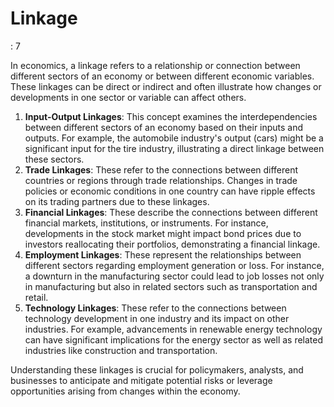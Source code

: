 # Linkage

: 7

In economics, a linkage refers to a relationship or connection between different sectors of an economy or between different economic variables. These linkages can be direct or indirect and often illustrate how changes or developments in one sector or variable can affect others.

1. **Input-Output Linkages**: This concept examines the interdependencies between different sectors of an economy based on their inputs and outputs. For example, the automobile industry's output (cars) might be a significant input for the tire industry, illustrating a direct linkage between these sectors.
2. **Trade Linkages**: These refer to the connections between different countries or regions through trade relationships. Changes in trade policies or economic conditions in one country can have ripple effects on its trading partners due to these linkages.
3. **Financial Linkages**: These describe the connections between different financial markets, institutions, or instruments. For instance, developments in the stock market might impact bond prices due to investors reallocating their portfolios, demonstrating a financial linkage.
4. **Employment Linkages**: These represent the relationships between different sectors regarding employment generation or loss. For instance, a downturn in the manufacturing sector could lead to job losses not only in manufacturing but also in related sectors such as transportation and retail.
5. **Technology Linkages**: These refer to the connections between technology development in one industry and its impact on other industries. For example, advancements in renewable energy technology can have significant implications for the energy sector as well as related industries like construction and transportation.

Understanding these linkages is crucial for policymakers, analysts, and businesses to anticipate and mitigate potential risks or leverage opportunities arising from changes within the economy.